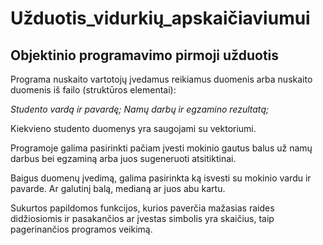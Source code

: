# Užduotis_vidurkių_apskaičiaviumui
## Objektinio programavimo pirmoji užduotis

Programa nuskaito vartotojų įvedamus reikiamus duomenis arba nuskaito duomenis iš failo (struktūros elementai):

*Studento vardą ir pavardę;*
*Namų darbų ir egzamino rezultatą;*

Kiekvieno studento duomenys yra saugojami su vektoriumi.

Programoje galima pasirinkti pačiam įvesti mokinio gautus balus už namų darbus bei egzaminą arba juos sugeneruoti atsitiktinai.

Baigus duomenų įvedimą, galima pasirinkta ką isvesti su mokinio vardu ir pavarde. Ar galutinį balą, medianą ar juos abu kartu.

Sukurtos papildomos funkcijos, kurios paverčia mažasias raides didžiosiomis ir pasakančios ar įvestas simbolis yra skaičius, taip pagerinančios programos veikimą.
